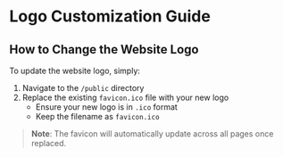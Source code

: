 # Logo Customization Guide

## How to Change the Website Logo

To update the website logo, simply:

1. Navigate to the `/public` directory
2. Replace the existing `favicon.ico` file with your new logo
   - Ensure your new logo is in `.ico` format
   - Keep the filename as `favicon.ico`

> **Note**: The favicon will automatically update across all pages once replaced.
